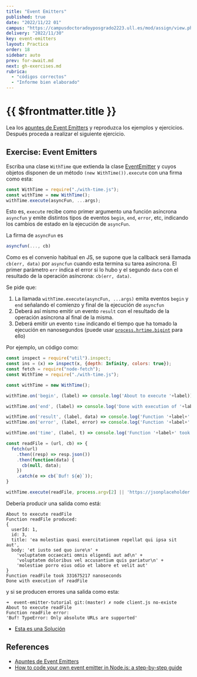 ```yaml
---
title: "Event Emitters"
published: true
date: "2022/11/22 01"
campus: "https://campusdoctoradoyposgrado2223.ull.es/mod/assign/view.php?id=793"
delivery: "2022/11/30"
key: event-emitters
layout: Practica
order: 18
sidebar: auto
prev: for-await.md
next: gh-exercises.md
rubrica:
  - "códigos correctos"
  - "Informe bien elaborado"
---
```


# {{ $frontmatter.title }}

Lea los [apuntes de Event Emitters](/temas/async/event-emitter) y reproduzca los ejemplos y ejercicios. Después proceda a realizar el siguiente ejercicio.

## Exercise: Event Emitters

Escriba una clase `WithTime` que extienda la clase [EventEmitter](https://nodejs.org/api/events.html#class-eventemitter) y cuyos objetos disponen de un método `(new WithTime()).execute` con una firma como esta:


```js 
const WithTime = require("./with-time.js");
const withTime = new WithTime();
withTime.execute(asyncFun, ...args);
```

Esto es, `execute` recibe como primer argumento una función asíncrona `asyncfun` y emite distintos tipos de eventos `begin`, `end`, `error`, etc, indicando los cambios de estado en la ejecución de  `asyncFun`. 

La firma de `asyncFun` es

```js
asyncfun(..., cb)
```

Como es el convenio habitual en JS, se supone que la callback será llamada  `cb(err, data)` por `asyncfun` cuando esta termina su tarea asíncrona. El primer parámetro `err` indica el error si lo hubo y el segundo `data` con el resultado de la operación asíncrona:  `cb(err, data)`.

Se pide que:

1. La llamada `withTime.execute(asyncFun, ...args)` emita eventos `begin` y `end`  señalando 
   el comienzo y final de la ejecución de `asyncfun`
2. Deberá así mismo emitir un evento `result` con el resultado de la operación asíncrona al final de la misma.
3. Deberá emitir un evento `time` indicando el tiempo que ha tomado la ejecución en nanosegundos (puede usar [`process.hrtime.bigint`](https://nodejs.org/api/process.html#process_process_hrtime_bigint) para ello)

Por ejemplo, un código como:

```js
const inspect = require("util").inspect;
const ins = (x) => inspect(x, {depth: Infinity, colors: true});
const fetch = require("node-fetch");
const WithTime = require("./with-time.js");

const withTime = new WithTime();

withTime.on('begin', (label) => console.log('About to execute '+label));

withTime.on('end', (label) => console.log('Done with execution of '+label));

withTime.on('result', (label, data) => console.log('Function '+label+' produced:\n'+ins(data)));
withTime.on('error', (label, error) => console.log('Function '+label+' error:\n'+ins(error)));

withTime.on('time', (label, t) => console.log('Function '+label+' took '+t+' nanoseconds'));

const readFile = (url, cb) => {
  fetch(url)
    .then((resp) => resp.json())
    .then(function(data) {
      cb(null, data);
    })
    .catch(e => cb(`Buf! ${e}`));
}

withTime.execute(readFile, process.argv[2] || 'https://jsonplaceholder.typicode.com/posts/3');
```

Debería producir una salida como está:

```
About to execute readFile
Function readFile produced:
{
  userId: 1,
  id: 3,
  title: 'ea molestias quasi exercitationem repellat qui ipsa sit aut',
  body: 'et iusto sed quo iure\n' +
    'voluptatem occaecati omnis eligendi aut ad\n' +
    'voluptatem doloribus vel accusantium quis pariatur\n' +
    'molestiae porro eius odio et labore et velit aut'
}
Function readFile took 331675217 nanoseconds
Done with execution of readFile
```

y si se producen errores una salida como esta:

```
➜  event-emitter-tutorial git:(master) ✗ node client.js no-existe
About to execute readFile
Function readFile error:
'Buf! TypeError: Only absolute URLs are supported'
```

* [Esta es una Solución](/assets/practicas/event-emitters/solution-to-event-emitters-exercise)

## References

* [Apuntes de Event Emitters](/temas/async/event-emitter)
* [How to code your own event emitter in Node.js: a step-by-step guide](https://www.freecodecamp.org/news/how-to-code-your-own-event-emitter-in-node-js-a-step-by-step-guide-e13b7e7908e1/)